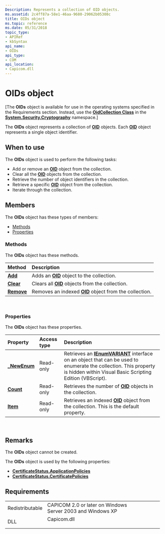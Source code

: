 ```yaml
---
Description: Represents a collection of OID objects.
ms.assetid: 2c4ff87a-58e1-46aa-9680-29062b05308c
title: OIDs object
ms.topic: reference
ms.date: 05/31/2018
topic_type:
- APIRef
- kbSyntax
api_name:
- OIDs
api_type:
- COM
api_location:
- Capicom.dll
---
```


# OIDs object

\[The **OIDs** object is available for use in the operating systems specified in the Requirements section. Instead, use the [**OidCollection Class**](https://msdn.microsoft.com/library/023e15dk(v=VS.100).aspx) in the [**System.Security.Cryptography**](https://msdn.microsoft.com/library/9eat8fht(v=VS.100).aspx) namespace.\]

The **OIDs** object represents a collection of [**OID**](oid.md) objects. Each [**OID**](oid.md) object represents a single object identifier.

## When to use

The **OIDs** object is used to perform the following tasks:

-   Add or remove an [**OID**](oid.md) object from the collection.
-   Clear all the [**OID**](oid.md) objects from the collection.
-   Retrieve the number of object identifiers in the collection.
-   Retrieve a specific [**OID**](oid.md) object from the collection.
-   Iterate through the collection.

## Members

The **OIDs** object has these types of members:

-   [Methods](#methods)
-   [Properties](#properties)

### Methods

The **OIDs** object has these methods.



| Method                        | Description                                                                  |
|:------------------------------|:-----------------------------------------------------------------------------|
| [**Add**](oids-add.md)       | Adds an [**OID**](oid.md) object to the collection.<br/>              |
| [**Clear**](oids-clear.md)   | Clears all [**OID**](oid.md) objects from the collection.<br/>        |
| [**Remove**](oids-remove.md) | Removes an indexed [**OID**](oid.md) object from the collection.<br/> |



 

### Properties

The **OIDs** object has these properties.



| Property                                     | Access type          | Description                                                                                                                                                                                                                     |
|:---------------------------------------------|:---------------------|:--------------------------------------------------------------------------------------------------------------------------------------------------------------------------------------------------------------------------------|
| [**\_NewEnum**](oids-newenum.md)<br/> | Read-only<br/> | Retrieves an [**IEnumVARIANT**](https://msdn.microsoft.com/library/ms221053(v=VS.71).aspx) interface on an object that can be used to enumerate the collection. This property is hidden within Visual Basic Scripting Edition (VBScript).<br/> |
| [**Count**](oids-count.md)<br/>       | Read-only<br/> | Retrieves the number of [**OID**](oid.md) objects in the collection.<br/>                                                                                                                                                |
| [**Item**](oids-item.md)<br/>         | Read-only<br/> | Retrieves an indexed [**OID**](oid.md) object from the collection. This is the default property.<br/>                                                                                                                    |



 

## Remarks

The **OIDs** object cannot be created.

The **OIDs** object is used by the following properties:

-   [**CertificateStatus.ApplicationPolicies**](certificatestatus-applicationpolicies.md)
-   [**CertificateStatus.CertificatePolicies**](certificatestatus-certificatepolicies.md)

## Requirements



|                            |                                                                                        |
|----------------------------|----------------------------------------------------------------------------------------|
| Redistributable<br/> | CAPICOM 2.0 or later on Windows Server 2003 and Windows XP<br/>                  |
| DLL<br/>             | <dl> <dt>Capicom.dll</dt> </dl> |



 

 




